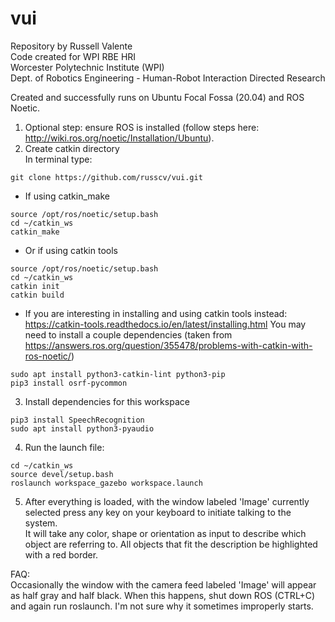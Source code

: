 # vui
Repository by Russell Valente  
Code created for WPI RBE HRI  
Worcester Polytechnic Institute (WPI)  
Dept. of Robotics Engineering - Human-Robot Interaction Directed Research  

Created and successfully runs on Ubuntu Focal Fossa (20.04) and ROS Noetic.  
  
1. Optional step: ensure ROS is installed (follow steps here: http://wiki.ros.org/noetic/Installation/Ubuntu).  
2. Create catkin directory  
In terminal type:  
```
git clone https://github.com/russcv/vui.git
```

* If using catkin_make  
```
source /opt/ros/noetic/setup.bash  
cd ~/catkin_ws  
catkin_make  
```  
* Or if using catkin tools  
```
source /opt/ros/noetic/setup.bash  
cd ~/catkin_ws  
catkin init  
catkin build  
```  
* If you are interesting in installing and using catkin tools instead: https://catkin-tools.readthedocs.io/en/latest/installing.html
You may need to install a couple dependencies (taken from https://answers.ros.org/question/355478/problems-with-catkin-with-ros-noetic/)  
```
sudo apt install python3-catkin-lint python3-pip  
pip3 install osrf-pycommon
```  

3. Install dependencies for this workspace  
```
pip3 install SpeechRecognition  
sudo apt install python3-pyaudio
```

4. Run the launch file:
```
cd ~/catkin_ws  
source devel/setup.bash  
roslaunch workspace_gazebo workspace.launch
```

5. After everything is loaded, with the window labeled 'Image' currently
selected press any key on your keyboard to initiate talking to the system.  
It will take any color, shape or orientation as input to describe which object
are referring to. All objects that fit the description be highlighted with
a red border.


FAQ:  
Occasionally the window with the camera feed labeled 'Image' will appear as
half gray and half black. When this happens, shut down ROS (CTRL+C) and again
run roslaunch. I'm not sure why it sometimes improperly starts.
